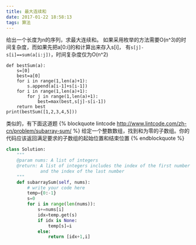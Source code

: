 ```yaml
---
title: 最大连续和
date: 2017-01-22 18:58:13
tags: 算法
---
```

给出一个长度为n的序列，求最大连续和。
如果采用枚举的方法需要O(n^3)的时间复杂度，而如果先把a[0:i]的和计算出来存入s[i]，
有`s[j]-s[i]==sum(a[i:j])`，时间复杂度仅为O(n^2)
```
def bestSum(a):
    s=[0]
    best=a[0]
    for i in range(1,len(a)+1):
        s.append(a[i-1]+s[i-1])
    for i in range(1,len(a)+1):
        for j in range(1,len(a)+1):
            best=max(best,s[j]-s[i-1])
    return best
print(bestSum([1,2,3,4,5]))
```
类似的，有下面这道题
{% blockquote lintcode http://www.lintcode.com/zh-cn/problem/subarray-sum/ %}
给定一个整数数组，找到和为零的子数组。你的代码应该返回满足要求的子数组的起始位置和结束位置
{% endblockquote %}
```python
class Solution:
    """
    @param nums: A list of integers
    @return: A list of integers includes the index of the first number 
             and the index of the last number
    """
    def subarraySum(self, nums):
        # write your code here
        temp={0:-1}  
        s=0
        for i in range(len(nums)):
            s+=nums[i]
            idx=temp.get(s)
            if idx is None:
                temp[s]=i
            else:
                return [idx+1,i]
```

